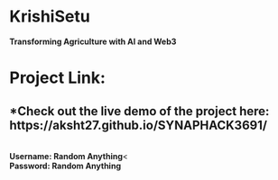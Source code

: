 # KrishiSetu
<b>Transforming Agriculture with AI and Web3</b>
<h1>Project Link:</h1>
<h2>*Check out the live demo of the project here: https://aksht27.github.io/SYNAPHACK3691/</h2><br>
<b>Username: Random Anything</b><<br>
<b>Password: Random Anything</b>


